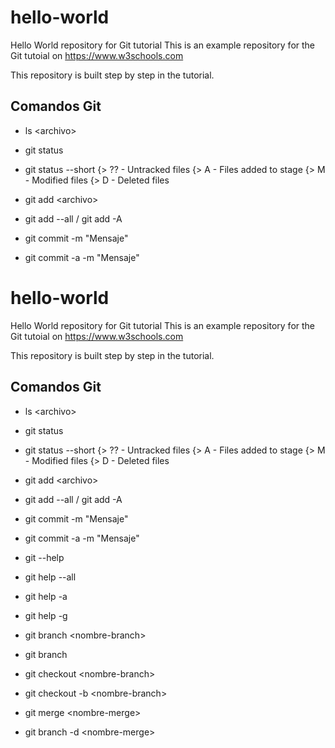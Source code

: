 # hello-world
Hello World repository for Git tutorial
This is an example repository for the Git tutoial on https://www.w3schools.com

This repository is built step by step in the tutorial.

## Comandos Git
- ls &lt;archivo&gt;
- git status
- git status --short
    {>  ?? - Untracked files
    {>  A - Files added to stage
    {>  M - Modified files
    {>  D - Deleted files

- git add &lt;archivo&gt;
- git add --all / git add -A
- git commit -m "Mensaje"
- git commit -a -m "Mensaje"

# hello-world
Hello World repository for Git tutorial
This is an example repository for the Git tutoial on https://www.w3schools.com

This repository is built step by step in the tutorial.

## Comandos Git
- ls &lt;archivo&gt;
- git status
- git status --short
    {>  ?? - Untracked files
    {>  A - Files added to stage
    {>  M - Modified files
    {>  D - Deleted files

- git add &lt;archivo&gt;
- git add --all / git add -A
- git commit -m "Mensaje"
- git commit -a -m "Mensaje"

- git --help
- git help --all
- git help -a
- git help -g

- git branch &lt;nombre-branch&gt;
- git branch
- git checkout &lt;nombre-branch&gt; 
- git checkout -b &lt;nombre-branch&gt; 

- git merge &lt;nombre-merge&gt; 
- git branch -d &lt;nombre-merge&gt; 